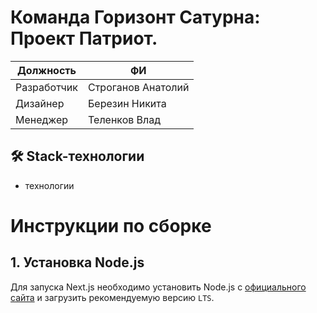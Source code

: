 # Команда Горизонт Сатурна: Проект Патриот.

| Должность | ФИ |
| --- | --- |
| Разработчик | Строганов Анатолий |
| Дизайнер | Березин Никита |
| Менеджер | Теленков Влад |


## 🛠 Stack-технологии
- технологии

# Инструкции по сборке

## 1. Установка Node.js

Для запуска Next.js необходимо установить Node.js с [официального сайта](https://nodejs.org/en) и загрузить рекомендуемую версию ```LTS```.
